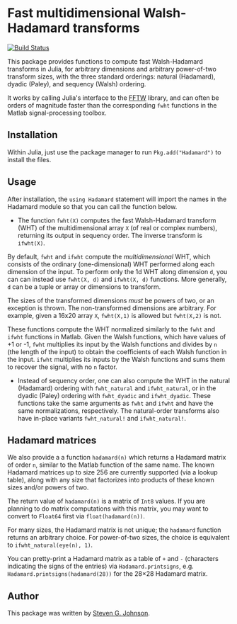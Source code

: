 # Fast multidimensional Walsh-Hadamard transforms

[![Build Status](https://travis-ci.org/stevengj/Hadamard.jl.svg?branch=master)](https://travis-ci.org/stevengj/Hadamard.jl)

This package provides functions to compute fast Walsh-Hadamard transforms
in Julia, for arbitrary dimensions and arbitrary power-of-two transform sizes,
with the three standard orderings: natural (Hadamard), dyadic (Paley), and
sequency (Walsh) ordering.

It works by calling Julia's interface to the [FFTW](http://www.fftw.org/)
library, and can often be orders of magnitude faster than the corresponding
`fwht` functions in the Matlab signal-processing toolbox.

## Installation

Within Julia, just use the package manager to run `Pkg.add("Hadamard")` to
install the files.

## Usage

After installation, the `using Hadamard` statement will import the names
in the Hadamard module so that you can call the function below.

* The function `fwht(X)` computes the fast Walsh-Hadamard transform
  (WHT) of the multidimensional array `X` (of real or complex numbers),
  returning its output in sequency order.  The inverse transform is
  `ifwht(X)`.

By default, `fwht` and `ifwht` compute the *multidimensional* WHT, which
consists of the ordinary (one-dimensional) WHT performed along each dimension
of the input.  To perform only the 1d WHT along dimension `d`, you can
can instead use `fwht(X, d)` and `ifwht(X, d)` functions.  More generally,
`d` can be a tuple or array or dimensions to transform.

The sizes of the transformed dimensions *must* be powers of two, or an
exception is thrown.  The non-transformed dimensions are arbitrary.  For
example, given a 16x20 array `X`, `fwht(X,1)` is allowed but `fwht(X,2)` is
not.

These functions compute the WHT normalized similarly to the `fwht` and
`ifwht` functions in Matlab.  Given the Walsh functions, which have values
of +1 or -1, `fwht` multiplies its input by the Walsh functions and divides
by `n` (the length of the input) to obtain the coefficients of each Walsh
function in the input.  `ifwht` multiplies its inputs by the Walsh functions
and sums them to recover the signal, with no `n` factor.

* Instead of sequency order, one can also compute the WHT in the natural
  (Hadamard) ordering with `fwht_natural` and `ifwht_natural`, or in the
  dyadic (Paley) ordering with `fwht_dyadic` and `ifwht_dyadic`.  These
  functions take the same arguments as `fwht` and `ifwht` and have the
  same normalizations, respectively.    The natural-order transforms also
  have in-place variants `fwht_natural!` and `ifwht_natural!`.

## Hadamard matrices

We also provide a a function `hadamard(n)` which returns a Hadamard
matrix of order `n`, similar to the Matlab function of the same name.
The known Hadamard matrices up to size 256 are currently supported
(via a lookup table), along with any size that factorizes into
products of these known sizes and/or powers of two.

The return value of `hadamard(n)` is a matrix of `Int8` values.  If
you are planning to do matrix computations with this matrix, you may
want to convert to `Float64` first via `float(hadamard(n))`.

For many sizes, the Hadamard matrix is not unique; the `hadamard`
function returns an arbitrary choice.  For power-of-two sizes, the
choice is equivalent to `ifwht_natural(eye(n), 1)`.

You can pretty-print a Hadamard matrix as a table of `+` and `-`
(characters indicating the signs of the entries) via `Hadamard.printsigns`, e.g. `Hadamard.printsigns(hadamard(28))` for the 28×28 Hadamard matrix.

## Author

This package was written by [Steven G. Johnson](http://math.mit.edu/~stevenj/).
